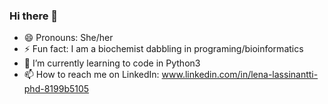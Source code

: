 ### Hi there 👋

- 😄 Pronouns: She/her
- ⚡ Fun fact: I am a biochemist dabbling in programing/bioinformatics 
- 🌱 I’m currently learning to code in Python3 
- 📫 How to reach me on LinkedIn: www.linkedin.com/in/lena-lassinantti-phd-8199b5105



